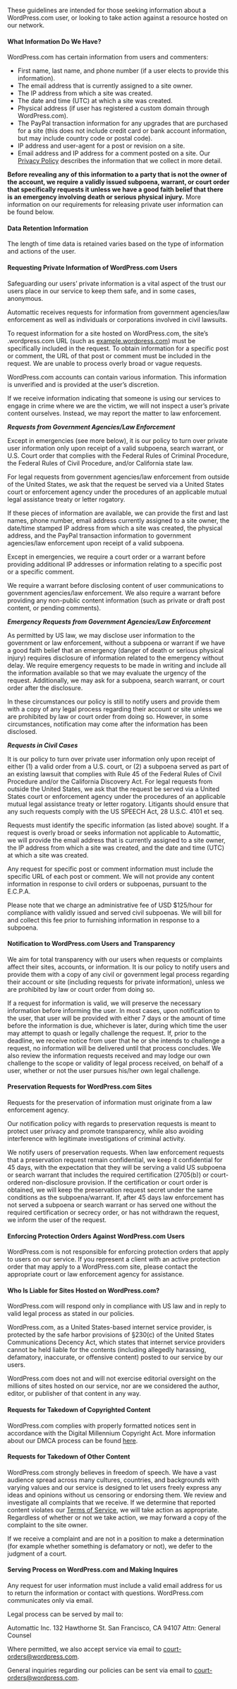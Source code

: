 <!--
 These are the Legal Guidelines that appear at http://transparency.automattic.com/legal-guidelines/
 You can also find me at http://github.com/automattic/legalmattic
 -->

These guidelines are intended for those seeking information about a WordPress.com user, or looking to take action against a resource hosted on our network.

#### What Information Do We Have?

WordPress.com has certain information from users and commenters:

*   First name, last name, and phone number (if a user elects to provide this information).
*   The email address that is currently assigned to a site owner.
*   The IP address from which a site was created.
*   The date and time (UTC) at which a site was created.
*   Physical address (if user has registered a custom domain through WordPress.com).
*   The PayPal transaction information for any upgrades that are purchased for a site (this does not include credit card or bank account information, but may include country code or postal code).
*   IP address and user-agent for a post or revision on a site.
*   Email address and IP address for a comment posted on a site.
Our [Privacy Policy](http://automattic.com/privacy/) describes the information that we collect in more detail.

**Before revealing any of this information to a party that is not the owner of the account, we require a validly issued subpoena, warrant, or court order that specifically requests it unless we have a good faith belief that there is an emergency involving death or serious physical injury.** More information on our requirements for releasing private user information can be found below.

#### Data Retention Information

The length of time data is retained varies based on the type of information and actions of the user.

#### Requesting Private Information of WordPress.com Users

Safeguarding our users’ private information is a vital aspect of the trust our users place in our service to keep them safe, and in some cases, anonymous.

Automattic receives requests for information from government agencies/law enforcement as well as individuals or corporations involved in civil lawsuits.

To request information for a site hosted on WordPress.com, the site’s .wordpress.com URL (such as [example.wordpress.com](http://example.wordpress.com/)) must be specifically included in the request. To obtain information for a specific post or comment, the URL of that post or comment must be included in the request. We are unable to process overly broad or vague requests.

WordPress.com accounts can contain various information. This information is unverified and is provided at the user’s discretion.

If we receive information indicating that someone is using our services to engage in crime where we are the victim, we will not inspect a user’s private content ourselves. Instead, we may report the matter to law enforcement.

**_Requests from Government Agencies/Law Enforcement_**

Except in emergencies (see more below), it is our policy to turn over private user information only upon receipt of a valid subpoena, search warrant, or U.S. Court order that complies with the Federal Rules of Criminal Procedure, the Federal Rules of Civil Procedure, and/or California state law.

For legal requests from government agencies/law enforcement from outside of the United States, we ask that the request be served via a United States court or enforcement agency under the procedures of an applicable mutual legal assistance treaty or letter rogatory.

If these pieces of information are available, we can provide the first and last names, phone number, email address currently assigned to a site owner, the date/time stamped IP address from which a site was created, the physical address, and the PayPal transaction information to government agencies/law enforcement upon receipt of a valid subpoena.

Except in emergencies, we require a court order or a warrant before providing additional IP addresses or information relating to a specific post or a specific comment.

We require a warrant before disclosing content of user communications to government agencies/law enforcement. We also require a warrant before providing any non-public content information (such as private or draft post content, or pending comments).

**_Emergency Requests from Government Agencies/Law Enforcement_**

As permitted by US law, we may disclose user information to the government or law enforcement, without a subpoena or warrant if we have a good faith belief that an emergency (danger of death or serious physical injury) requires disclosure of information related to the emergency without delay. We require emergency requests to be made in writing and include all the information available so that we may evaluate the urgency of the request. Additionally, we may ask for a subpoena, search warrant, or court order after the disclosure.

In these circumstances our policy is still to notify users and provide them with a copy of any legal process regarding their account or site unless we are prohibited by law or court order from doing so. However, in some circumstances, notification may come after the information has been disclosed.

**_Requests in Civil Cases_**

It is our policy to turn over private user information only upon receipt of either (1) a valid order from a U.S. court, or (2) a subpoena served as part of an existing lawsuit that complies with Rule 45 of the Federal Rules of Civil Procedure and/or the California Discovery Act. For legal requests from outside the United States, we ask that the request be served via a United States court or enforcement agency under the procedures of an applicable mutual legal assistance treaty or letter rogatory. Litigants should ensure that any such requests comply with the US SPEECH Act, 28 U.S.C. 4101 et seq.

Requests must identify the specific information (as listed above) sought.  If a request is overly broad or seeks information not applicable to Automattic, we will provide the email address that is currently assigned to a site owner, the IP address from which a site was created, and the date and time (UTC) at which a site was created.

Any request for specific post or comment information must include the specific URL of each post or comment. We will not provide any content information in response to civil orders or subpoenas, pursuant to the E.C.P.A.

Please note that we charge an administrative fee of USD $125/hour for compliance with validly issued and served civil subpoenas. We will bill for and collect this fee prior to furnishing information in response to a subpoena.

#### Notification to WordPress.com Users and Transparency

We aim for total transparency with our users when requests or complaints affect their sites, accounts, or information. It is our policy to notify users and provide them with a copy of any civil or government legal process regarding their account or site (including requests for private information), unless we are prohibited by law or court order from doing so.

If a request for information is valid, we will preserve the necessary information before informing the user. In most cases, upon notification to the user, that user will be provided with either 7 days or the amount of time before the information is due, whichever is later, during which time the user may attempt to quash or legally challenge the request. If, prior to the deadline, we receive notice from user that he or she intends to challenge a request, no information will be delivered until that process concludes. We also review the information requests received and may lodge our own challenge to the scope or validity of legal process received, on behalf of a user, whether or not the user pursues his/her own legal challenge.

#### Preservation Requests for WordPress.com Sites

Requests for the preservation of information must originate from a law enforcement agency.

Our notification policy with regards to preservation requests is meant to protect user privacy and promote transparency, while also avoiding interference with legitimate investigations of criminal activity.

We notify users of preservation requests. When law enforcement requests that a preservation request remain confidential, we keep it confidential for 45 days, with the expectation that they will be serving a valid US subpoena or search warrant that includes the required certification (2705(b)) or court-ordered non-disclosure provision. If the certification or court order is obtained, we will keep the preservation request secret under the same conditions as the subpoena/warrant. If, after 45 days law enforcement has not served a subpoena or search warrant or has served one without the required certification or secrecy order, or has not withdrawn the request, we inform the user of the request.

#### Enforcing Protection Orders Against WordPress.com Users

WordPress.com is not responsible for enforcing protection orders that apply to users on our service. If you represent a client with an active protection order that may apply to a WordPress.com site, please contact the appropriate court or law enforcement agency for assistance.

#### Who Is Liable for Sites Hosted on WordPress.com?

WordPress.com will respond only in compliance with US law and in reply to valid legal process as stated in our policies.

WordPress.com, as a United States-based internet service provider, is protected by the safe harbor provisions of §230(c) of the United States Communications Decency Act, which states that internet service providers cannot be held liable for the contents (including allegedly harassing, defamatory, inaccurate, or offensive content) posted to our service by our users.

WordPress.com does not and will not exercise editorial oversight on the millions of sites hosted on our service, nor are we considered the author, editor, or publisher of that content in any way.

#### Requests for Takedown of Copyrighted Content

WordPress.com complies with properly formatted notices sent in accordance with the Digital Millennium Copyright Act. More information about our DMCA process can be found [here](http://automattic.com/dmca/).

#### Requests for Takedown of Other Content

WordPress.com strongly believes in freedom of speech. We have a vast audience spread across many cultures, countries, and backgrounds with varying values and our service is designed to let users freely express any ideas and opinions without us censoring or endorsing them. We review and investigate all complaints that we receive. If we determine that reported content violates our [Terms of Service](http://en.wordpress.com/tos/), we will take action as appropriate. Regardless of whether or not we take action, we may forward a copy of the complaint to the site owner.

If we receive a complaint and are not in a position to make a determination (for example whether something is defamatory or not), we defer to the judgment of a court.

#### Serving Process on WordPress.com and Making Inquires

Any request for user information must include a valid email address for us to return the information or contact with questions. WordPress.com communicates only via email.

Legal process can be served by mail to:

Automattic Inc.
132 Hawthorne St.
San Francisco, CA 94107
Attn: General Counsel

Where permitted, we also accept service via email to court-orders@wordpress.com.

General inquiries regarding our policies can be sent via email to court-orders@wordpress.com.
